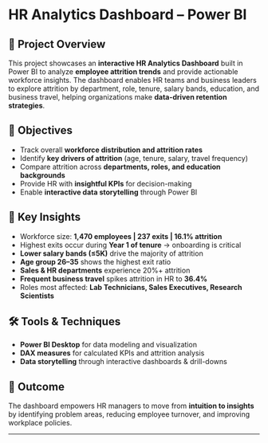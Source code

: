 # HR Analytics Dashboard – Power BI  

## 📌 Project Overview  
This project showcases an **interactive HR Analytics Dashboard** built in Power BI to analyze **employee attrition trends** and provide actionable workforce insights. The dashboard enables HR teams and business leaders to explore attrition by department, role, tenure, salary bands, education, and business travel, helping organizations make **data-driven retention strategies**.  

## 🎯 Objectives  
- Track overall **workforce distribution and attrition rates**  
- Identify **key drivers of attrition** (age, tenure, salary, travel frequency)  
- Compare attrition across **departments, roles, and education backgrounds**  
- Provide HR with **insightful KPIs** for decision-making  
- Enable **interactive data storytelling** through Power BI  

## 🔑 Key Insights  
- Workforce size: **1,470 employees | 237 exits | 16.1% attrition**  
- Highest exits occur during **Year 1 of tenure** → onboarding is critical  
- **Lower salary bands (≤5K)** drive the majority of attrition  
- **Age group 26–35** shows the highest exit ratio  
- **Sales & HR departments** experience 20%+ attrition  
- **Frequent business travel** spikes attrition in HR to **36.4%**  
- Roles most affected: **Lab Technicians, Sales Executives, Research Scientists**  

## 🛠️ Tools & Techniques  
- **Power BI Desktop** for data modeling and visualization  
- **DAX measures** for calculated KPIs and attrition analysis  
- **Data storytelling** through interactive dashboards & drill-downs  

## 🚀 Outcome  
The dashboard empowers HR managers to move from **intuition to insights** by identifying problem areas, reducing employee turnover, and improving workplace policies.  

---
